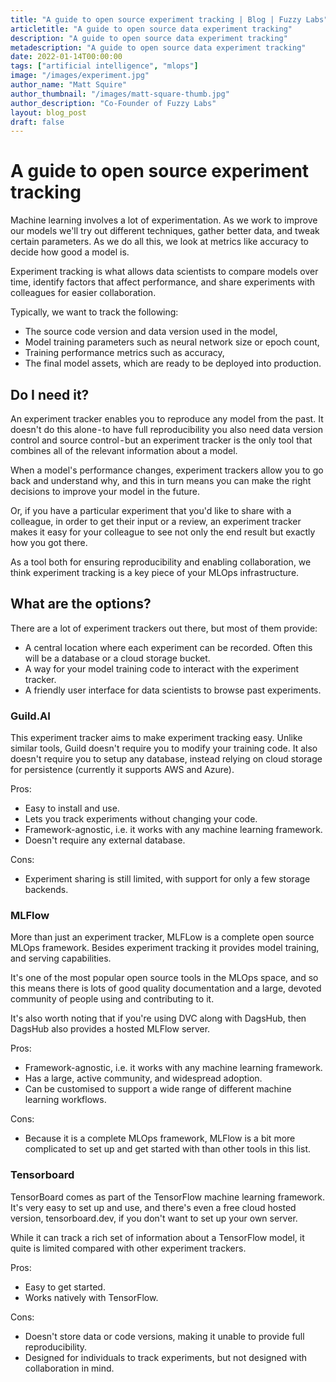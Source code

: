 ```yaml
---
title: "A guide to open source experiment tracking | Blog | Fuzzy Labs"
articletitle: "A guide to open source data experiment tracking"
description: "A guide to open source data experiment tracking"
metadescription: "A guide to open source data experiment tracking"
date: 2022-01-14T00:00:00
tags: ["artificial intelligence", "mlops"]
image: "/images/experiment.jpg"
author_name: "Matt Squire"
author_thumbnail: "/images/matt-square-thumb.jpg"
author_description: "Co-Founder of Fuzzy Labs"
layout: blog_post
draft: false
---
```

# A guide to open source experiment tracking

Machine learning involves a lot of experimentation. As we work to improve our models we'll try out different techniques, gather better data, and tweak certain parameters. As we do all this, we look at metrics like accuracy to decide how good a model is.

Experiment tracking is what allows data scientists to compare models over time, identify factors that affect performance, and share experiments with colleagues for easier collaboration.

Typically, we want to track the following:

* The source code version and data version used in the model,
* Model training parameters such as neural network size or epoch count,
* Training performance metrics such as accuracy,
* The final model assets, which are ready to be deployed into production.

## Do I need it?

An experiment tracker enables you to reproduce any model from the past. It doesn't do this alone - to have full reproducibility you also need data version control and source control - but an experiment tracker is the only tool that combines all of the relevant information about a model.

When a model's performance changes, experiment trackers allow you to go back and understand why, and this in turn means you can make the right decisions to improve your model in the future.

Or, if you have a particular experiment that you'd like to share with a colleague, in order to get their input or a review, an experiment tracker makes it easy for your colleague to see not only the end result but exactly how you got there.

As a tool both for ensuring reproducibility and enabling collaboration, we think experiment tracking is a key piece of your MLOps infrastructure.

## What are the options?

There are a lot of experiment trackers out there, but most of them provide:

* A central location where each experiment can be recorded. Often this will be a database or a cloud storage bucket.
* A way for your model training code to interact with the experiment tracker.
* A friendly user interface for data scientists to browse past experiments.

### Guild.AI

This experiment tracker aims to make experiment tracking easy. Unlike similar tools, Guild doesn't require you to modify your training code. It also doesn't require you to setup any database, instead relying on cloud storage for persistence (currently it supports AWS and Azure).

Pros:

* Easy to install and use.
* Lets you track experiments without changing your code.
* Framework-agnostic, i.e. it works with any machine learning framework.
* Doesn't require any external database.

Cons:

* Experiment sharing is still limited, with support for only a few storage backends.

### MLFlow
More than just an experiment tracker, MLFLow is a complete open source MLOps framework. Besides experiment tracking it provides model training, and serving capabilities.

It's one of the most popular open source tools in the MLOps space, and so this means there is lots of good quality documentation and a large, devoted community of people using and contributing to it.

It's also worth noting that if you're using DVC along with DagsHub, then DagsHub also provides a hosted MLFlow server.

Pros:

* Framework-agnostic, i.e. it works with any machine learning framework.
* Has a large, active community, and widespread adoption.
* Can be customised to support a wide range of different machine learning workflows.

Cons:

* Because it is a complete MLOps framework, MLFlow is a bit more complicated to set up and get started with than other tools in this list.

### Tensorboard

TensorBoard comes as part of the TensorFlow machine learning framework. It's very easy to set up and use, and there's even a free cloud hosted version, tensorboard.dev, if you don't want to set up your own server.

While it  can track a rich set of information about a TensorFlow model, it quite is limited compared with other experiment trackers.

Pros:

* Easy to get started.
* Works natively with TensorFlow.

Cons:

* Doesn't store data or code versions, making it unable to provide full reproducibility.
* Designed for individuals to track experiments, but not designed with collaboration in mind.
